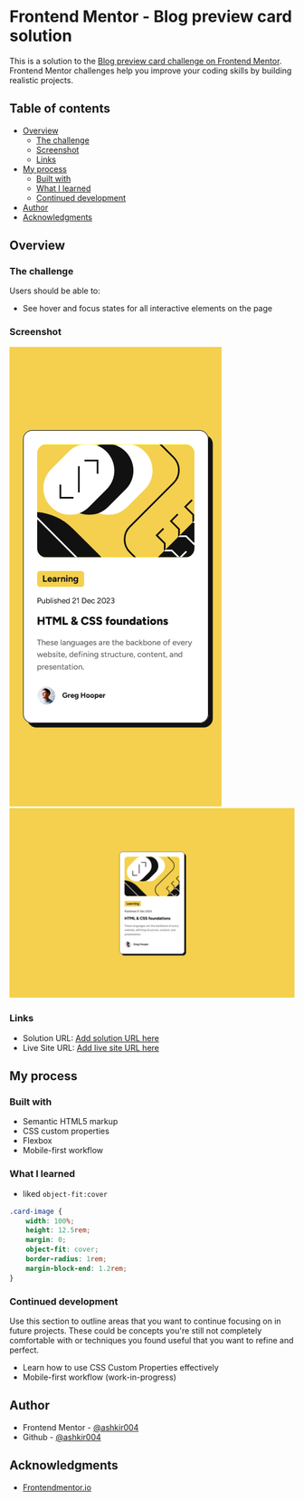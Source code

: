 # Frontend Mentor - Blog preview card solution

This is a solution to the [Blog preview card challenge on Frontend Mentor](https://www.frontendmentor.io/challenges/blog-preview-card-ckPaj01IcS). Frontend Mentor challenges help you improve your coding skills by building realistic projects. 

## Table of contents

- [Overview](#overview)
  - [The challenge](#the-challenge)
  - [Screenshot](#screenshot)
  - [Links](#links)
- [My process](#my-process)
  - [Built with](#built-with)
  - [What I learned](#what-i-learned)
  - [Continued development](#continued-development)
- [Author](#author)
- [Acknowledgments](#acknowledgments)


## Overview

### The challenge

Users should be able to:

- See hover and focus states for all interactive elements on the page

### Screenshot

![Mobile](./assets/images/Mobile.png)
![Desktop](./assets/images/Desktop.png)

### Links

- Solution URL: [Add solution URL here](https://github.com/ashkir004/blog-preview-card-main)
- Live Site URL: [Add live site URL here](https://ashkir004-blog-preview-card-main.netlify.app/)

## My process

### Built with

- Semantic HTML5 markup
- CSS custom properties
- Flexbox
- Mobile-first workflow

### What I learned

- liked `object-fit:cover`

```css
.card-image {
    width: 100%;
    height: 12.5rem;
    margin: 0;
    object-fit: cover;
    border-radius: 1rem;
    margin-block-end: 1.2rem;
}
```

### Continued development

Use this section to outline areas that you want to continue focusing on in future projects. These could be concepts you're still not completely comfortable with or techniques you found useful that you want to refine and perfect.

- Learn how to use CSS Custom Properties effectively
- Mobile-first workflow (work-in-progress)


## Author

- Frontend Mentor - [@ashkir004](https://www.frontendmentor.io/profile/ashkir004)
- Github - [@ashkir004](https://www.github.com/ashkir004)


## Acknowledgments

- [Frontendmentor.io](https://www.frontendmentor.io)